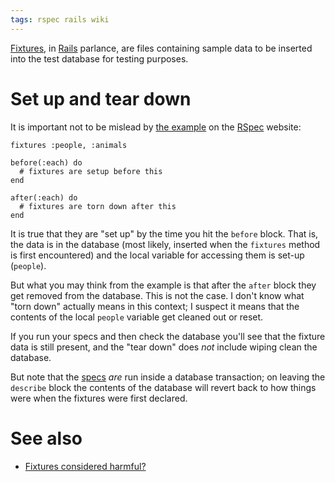 ```yaml
---
tags: rspec rails wiki
---
```


[Fixtures](/wiki/Fixtures), in [Rails](/wiki/Rails) parlance, are files containing sample data to be inserted into the test database for testing purposes.

# Set up and tear down

It is important not to be mislead by [the example](http://rspec.rubyforge.org/documentation/rails/writing/models.html) on the [RSpec](/wiki/RSpec) website:

    fixtures :people, :animals

    before(:each) do
      # fixtures are setup before this
    end

    after(:each) do
      # fixtures are torn down after this
    end

It is true that they are "set up" by the time you hit the `before` block. That is, the data is in the database (most likely, inserted when the `fixtures` method is first encountered) and the local variable for accessing them is set-up (`people`).

But what you may think from the example is that after the `after` block they get removed from the database. This is not the case. I don't know what "torn down" actually means in this context; I suspect it means that the contents of the local `people` variable get cleaned out or reset.

If you run your specs and then check the database you'll see that the fixture data is still present, and the "tear down" does _not_ include wiping clean the database.

But note that the [specs](/wiki/specs) _are_ run inside a database transaction; on leaving the `describe` block the contents of the database will revert back to how things were when the fixtures were first declared.

# See also

-   [Fixtures considered harmful?](/wiki/Fixtures_considered_harmful%3f)
